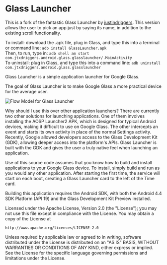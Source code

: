 Glass Launcher
===========

This is a fork of the fantastic Glass Launcher by [justindriggers](https://github.com/justindriggers/Glass-Launcher).
This version allows the user to pick an app just by saying its name, in addition to the existing scroll functionality.  

To install: download the .apk file, plug in Glass, and type this into a terminal or command line: ```adb install GlassLauncher.apk```  
Then, to run, type in: ```adb shell am start com.jtxdriggers.android.glass.glasslauncher/.MainActivity```  
To uninstall: plug in Glass, and type this into a command line: ```adb uninstall com.jtxdriggers.android.glass.glasslauncher```  

Glass Launcher is a simple application launcher for Google Glass.

The goal of Glass Launcher is to make Google Glass a more practical device for the average user.

![Flow Model for Glass Launcher](http://i.imgur.com/8tJRCRj.png)

Why should I use this over other application launchers?
There are currently two other solutions for launching applications. One of them involves installing the AOSP Launcher2 APK, which is designed for typical Android devices, making it difficult to use on Google Glass. The other intercepts an event and starts its own activity in place of the normal Settings activity.
Recently, Google allowed developers access to the Glass Development Kit (GDK), allowing deeper access into the platform's APIs. Glass Launcher is built with the GDK and gives the user a truly native feel when launching an application.

Use of this source code assumes that you know how to build and install applications to your Google Glass device. To install, simply build and run as you would any other application. After starting the first time, the service will start on each boot, creating a Glass Launcher card to the left of the Time card.

Building this application requires the Android SDK, with both the Android 4.4 SDK Platform (API 19) and the Glass Development Kit Preview installed.

Licensed under the Apache License, Version 2.0 (the "License");
you may not use this file except in compliance with the License.
You may obtain a copy of the License at

    http://www.apache.org/licenses/LICENSE-2.0

Unless required by applicable law or agreed to in writing, software
distributed under the License is distributed on an "AS IS" BASIS,
WITHOUT WARRANTIES OR CONDITIONS OF ANY KIND, either express or implied.
See the License for the specific language governing permissions and
limitations under the License.
